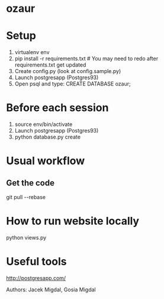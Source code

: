 ozaur
=====

# Setup

1. virtualenv env
2. pip install -r requirements.txt # You may need to redo after requirements.txt get updated
3. Create config.py (look at config.sample.py)
3. Launch postgresapp (Postgres93)
4. Open psql and type: CREATE DATABASE ozaur;

# Before each session

1. source env/bin/activate
2. Launch postgresapp (Postgres93)
3. python database.py create


# Usual workflow

## Get the code

git pull --rebase

# How to run website locally

python views.py

# Useful tools
http://postgresapp.com/

Authors: Jacek Migdal, Gosia Migdal


